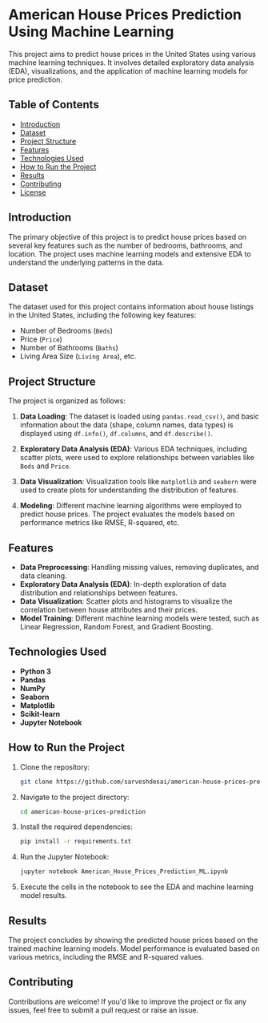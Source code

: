 
# American House Prices Prediction Using Machine Learning

This project aims to predict house prices in the United States using various machine learning techniques. It involves detailed exploratory data analysis (EDA), visualizations, and the application of machine learning models for price prediction.

## Table of Contents
- [Introduction](#introduction)
- [Dataset](#dataset)
- [Project Structure](#project-structure)
- [Features](#features)
- [Technologies Used](#technologies-used)
- [How to Run the Project](#how-to-run-the-project)
- [Results](#results)
- [Contributing](#contributing)
- [License](#license)

## Introduction

The primary objective of this project is to predict house prices based on several key features such as the number of bedrooms, bathrooms, and location. The project uses machine learning models and extensive EDA to understand the underlying patterns in the data.

## Dataset

The dataset used for this project contains information about house listings in the United States, including the following key features:
- Number of Bedrooms (`Beds`)
- Price (`Price`)
- Number of Bathrooms (`Baths`)
- Living Area Size (`Living Area`), etc.

## Project Structure

The project is organized as follows:

1. **Data Loading**: 
   The dataset is loaded using `pandas.read_csv()`, and basic information about the data (shape, column names, data types) is displayed using `df.info()`, `df.columns`, and `df.describe()`.

2. **Exploratory Data Analysis (EDA)**: 
   Various EDA techniques, including scatter plots, were used to explore relationships between variables like `Beds` and `Price`.

3. **Data Visualization**: 
   Visualization tools like `matplotlib` and `seaborn` were used to create plots for understanding the distribution of features.

4. **Modeling**:
   Different machine learning algorithms were employed to predict house prices. The project evaluates the models based on performance metrics like RMSE, R-squared, etc.

## Features

- **Data Preprocessing**: Handling missing values, removing duplicates, and data cleaning.
- **Exploratory Data Analysis (EDA)**: In-depth exploration of data distribution and relationships between features.
- **Data Visualization**: Scatter plots and histograms to visualize the correlation between house attributes and their prices.
- **Model Training**: Different machine learning models were tested, such as Linear Regression, Random Forest, and Gradient Boosting.

## Technologies Used

- **Python 3**
- **Pandas**
- **NumPy**
- **Seaborn**
- **Matplotlib**
- **Scikit-learn**
- **Jupyter Notebook**

## How to Run the Project

1. Clone the repository:
   ```bash
   git clone https://github.com/sarveshdesai/american-house-prices-prediction.git
   ```
   
2. Navigate to the project directory:
   ```bash
   cd american-house-prices-prediction
   ```
   
3. Install the required dependencies:
   ```bash
   pip install -r requirements.txt
   ```
   
4. Run the Jupyter Notebook:
   ```bash
   jupyter notebook American_House_Prices_Prediction_ML.ipynb
   ```

5. Execute the cells in the notebook to see the EDA and machine learning model results.

## Results

The project concludes by showing the predicted house prices based on the trained machine learning models. Model performance is evaluated based on various metrics, including the RMSE and R-squared values.

## Contributing

Contributions are welcome! If you'd like to improve the project or fix any issues, feel free to submit a pull request or raise an issue.

